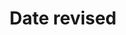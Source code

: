 ---
title: 'Date revised'
field: 'is.dateRevised'
slug: 'global-date-revised'
description: 'Date the resource was, is, will be revised'
comment: 'Date in YYYY-MM-DD format. At the very least you must enter the year, but month and day is better if possible.'
required: False
module: 'Status'
cluster: 'Global'
policy: 'Date. Repeat values.'
layout: 'home'
---